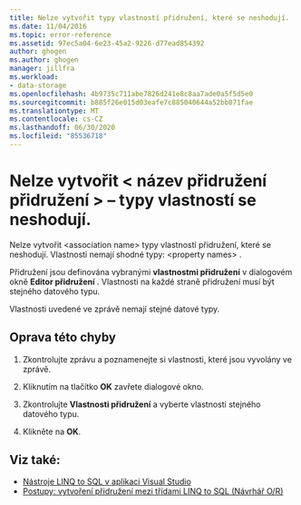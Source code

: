 ```yaml
---
title: Nelze vytvořit typy vlastností přidružení, které se neshodují.
ms.date: 11/04/2016
ms.topic: error-reference
ms.assetid: 97ec5a04-6e23-45a2-9226-d77ead854392
author: ghogen
ms.author: ghogen
manager: jillfra
ms.workload:
- data-storage
ms.openlocfilehash: 4b9735c711abe7826d241e8c8aa7ade0a5f5d5e0
ms.sourcegitcommit: b885f26e015d03eafe7c885040644a52bb071fae
ms.translationtype: MT
ms.contentlocale: cs-CZ
ms.lasthandoff: 06/30/2020
ms.locfileid: "85536718"
---
```

# <a name="cannot-create-an-association-ltassociation-namegt---property-types-do-not-match"></a>Nelze vytvořit &lt; název přidružení přidružení &gt; – typy vlastností se neshodují.

Nelze vytvořit \<association name> typy vlastností přidružení, které se neshodují. Vlastnosti nemají shodné typy: \<property names> .

Přidružení jsou definována vybranými **vlastnostmi přidružení** v dialogovém okně **Editor přidružení** . Vlastnosti na každé straně přidružení musí být stejného datového typu.

Vlastnosti uvedené ve zprávě nemají stejné datové typy.

## <a name="to-correct-this-error"></a>Oprava této chyby

1. Zkontrolujte zprávu a poznamenejte si vlastnosti, které jsou vyvolány ve zprávě.

2. Kliknutím na tlačítko **OK** zavřete dialogové okno.

3. Zkontrolujte **Vlastnosti přidružení** a vyberte vlastnosti stejného datového typu.

4. Klikněte na **OK**.

## <a name="see-also"></a>Viz také:

- [Nástroje LINQ to SQL v aplikaci Visual Studio](../data-tools/linq-to-sql-tools-in-visual-studio2.md)
- [Postupy: vytvoření přidružení mezi třídami LINQ to SQL (Návrhář O/R)](../data-tools/how-to-create-an-association-relationship-between-linq-to-sql-classes-o-r-designer.md)